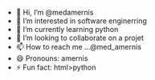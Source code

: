 - 👋 Hi, I’m @medamernis
- 👀 I’m interested in software enginerring
- 🌱 I’m currently learning python
- 💞️ I’m looking to collaborate on a projet
- 📫 How to reach me ...@med_amernis
- 😄 Pronouns: amernis
- ⚡ Fun fact: html>python 

<!---
medamernis/medamernis is a ✨ special ✨ repository because its `README.md` (this file) appears on your GitHub profile.
You can click the Preview link to take a look at your changes.
--->
